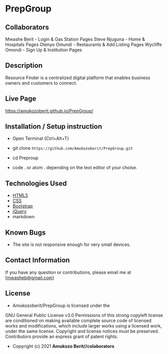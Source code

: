 # PrepGroup

## Collaborators

Mwashe Berit - Login & Gas Station 
Pages
Steve Njuguna - Home & Hospitals Pages
Otenyo Omundi - Restaurants & Add 
Listing Pages
Wycliffe Omondi - Sign Up & Institution Pages

## Description
Resource Finder is a centralized digital platform that enables business owners and customers to connect.
 

## Live Page 
https://amukozoberit.github.io/PrepGroup/


## Installation / Setup instruction
* Open Terminal {Ctrl+Alt+T}

* git clone ```https://github.com/Amukozoberit/PrepGroup.git```

* cd Preproup

* code . or atom . depending on the text editor of your choise.

## Technologies Used

* [HTML5](https://github.com/topics/html5)
* [CSS](https://github.com/topics/css3)
* [Bootstrap](https://github.com/topics/bootstrap)
* [jQuery](https://github.com/topics/javascript)
* markdown

## Known Bugs

* The site is not responsive enough for very small devices. 


## Contact Information 

If you have any question or contributions, please email me at [mwasheb@gmail.com]

## License
* Amukozoberit/PrepGroup is licensed under the

GNU General Public License v3.0
Permissions of this strong copyleft license are conditioned on making available complete source code of licensed works and modifications, which include larger works using a licensed work, under the same license. Copyright and license notices must be preserved. Contributors provide an express grant of patent rights.
* Copyright (c) 2021 **Amukozo Berit//colaborators**
